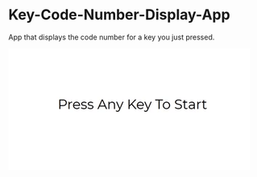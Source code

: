 # Key-Code-Number-Display-App
App that displays the code number for a key you just pressed.

![](demo.gif)
